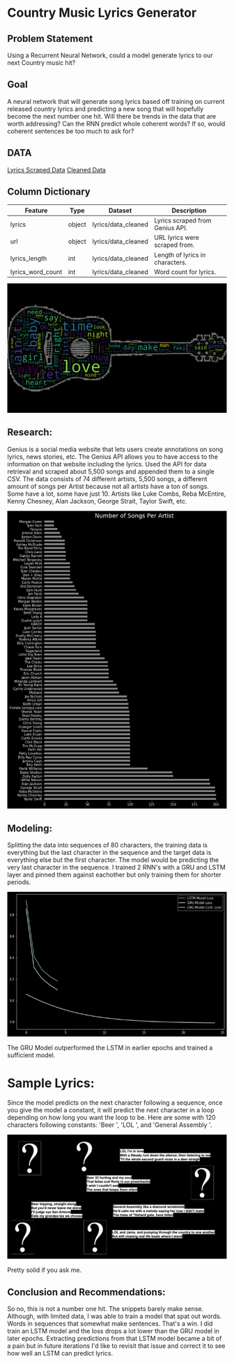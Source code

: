 # Country Music Lyrics Generator


## Problem Statement

Using a Recurrent Neural Network, could a model generate lyrics to our next Country music hit? 

## Goal

A neural network that will generate song lyrics based off training on current released country lyrics and predicting a new song that will hopefully become the next number one hit. Will there be trends in the data that are worth addressing? Can the RNN predict whole coherent words? If so, would coherent sentences be too much to ask for?

## DATA

[Lyrics Scraped Data](https://raw.githubusercontent.com/samnangpeou/CAPSTONE_GA/main/data/country_lyrics.csv "Lyrics Scraped from Genius API")
[Cleaned Data](https://https://raw.githubusercontent.com/samnangpeou/CAPSTONE_GA/main/data/data_cleaned.csv "Cleaned Data")


## Column Dictionary

|Feature|Type|Dataset|Description|
|---|---|---|---|
|lyrics|object|lyrics/data_cleaned|Lyrics scraped from Genius API.|
|url|object|lyrics/data_cleaned|URL lyrics were scraped from.|
|lyrics_length|int|lyrics/data_cleaned|Length of lyrics in characters.|
|lyrics_word_count|int|lyrics/data_cleaned|Word count for lyrics.|


![alt text](https://github.com/samnangpeou/CAPSTONE_GA/blob/main/img/guitar.png?raw=true)


## Research:

Genius is a social media website that lets users create annotations on song lyrics, news stories, etc. The Genius API allows you to have access to the information on that website including the lyrics. Used the API for data retrieval and scraped about 5,500 songs and appended them to a single CSV. The data consists of 74 different artists, 5,500 songs, a different amount of songs per Artist because not all artists have a ton of songs. Some have a lot, some have just 10. Artists like Luke Combs, Reba McEntire, Kenny Chesney, Alan Jackson, George Strait, Taylor Swift, etc.

![alt text](https://github.com/samnangpeou/CAPSTONE_GA/blob/main/img/download.png?raw=true)

## Modeling:

Splitting the data into sequences of 80 characters, the training data is everything but the last character in the sequence and the target data is everything else but the first character. The model would be predicting the very last character in the sequence. I trained 2 RNN's with a GRU and LSTM layer and pinned them against eachother but only training them for shorter periods.

![alt text](https://github.com/samnangpeou/CAPSTONE_GA/blob/main/img/download-3.png?raw=true)

The GRU Model outperformed the LSTM in earlier epochs and trained a sufficient model.

# Sample Lyrics:

Since the model predicts on the next character following a sequence, once you give the model a constant, it will predict the next character in a loop depending on how long you want the loop to be. Here are some with 120 characters following constants: 'Beer ', 'LOL ', and 'General Assembly '.

![alt text](https://github.com/samnangpeou/CAPSTONE_GA/blob/main/img/download-2.png?raw=true)

Pretty solid if you ask me.


## Conclusion and Recommendations:

So no, this is not a number one hit. The snippets barely make sense. Although, with limited data, I was able to train a model that spat out words. Words in sequences that somewhat make sentences. That's a win. I did train an LSTM model and the loss drops a lot lower than the GRU model in later epochs. Extracting predictions from that LSTM model became a bit of a pain but in future iterations I'd like to revisit that issue and correct it to see how well an LSTM can predict lyrics.